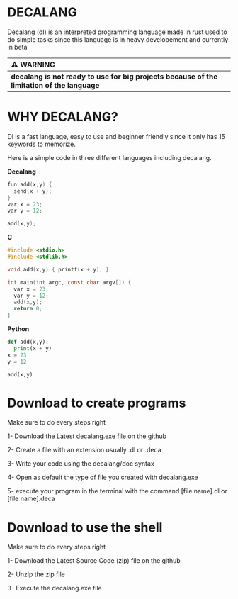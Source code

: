 # DECALANG

Decalang (dl) is an interpreted programming language made in rust used to do simple tasks since this language is in heavy developement and currently in beta 


|                                  :warning: WARNING                                  |
|:------------------------------------------------------------------------------------|
| **decalang is not ready to use for big projects because of the limitation of the language**   |


# WHY DECALANG?

Dl is a fast language, easy to use and beginner friendly since it only has 15 keywords to memorize.

Here is a simple code in three different languages including decalang.

**Decalang**

```c
fun add(x,y) { 
  send(x + y); 
}
var x = 23;
var y = 12;

add(x,y);
```

**C**

```c
#include <stdio.h>
#include <stdlib.h>

void add(x,y) { printf(x + y); }

int main(int argc, const char argv[]) {
  var x = 23;
  var y = 12;
  add(x,y);
  return 0;
}
```

**Python**

```python
def add(x,y): 
  print(x + y)
x = 23
y = 12

add(x,y)
```

# Download to create programs


Make sure to do every steps right

1- Download the Latest decalang.exe file on the github

2- Create a file with an extension usually .dl or .deca

3- Write your code using the decalang/doc syntax

4- Open as default the type of file you created with decalang.exe

5- execute your program in the terminal with the command [file name].dl or [file name].deca

# Download to use the shell


Make sure to do every steps right

1- Download the Latest Source Code (zip) file on the github

2- Unzip the zip file

3- Execute the decalang.exe file
